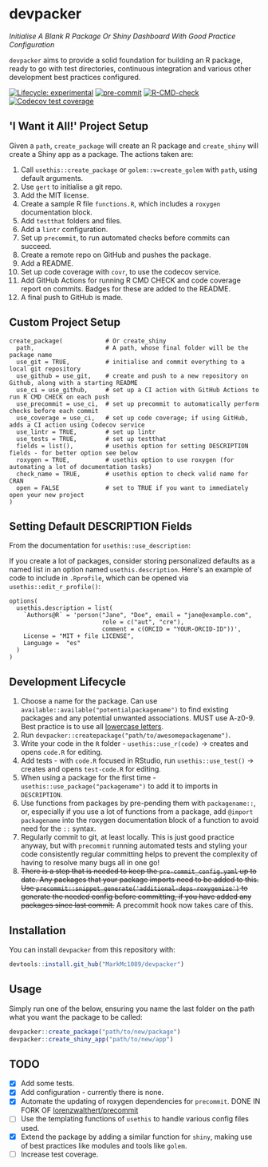 
# devpacker

_Initialise A Blank R Package Or Shiny Dashboard With Good Practice Configuration_

`devpacker` aims to provide a solid foundation for building an R package, ready to go with test directories, continuous integration and various other development best practices configured.

<!-- badges: start -->
[![Lifecycle: experimental](https://img.shields.io/badge/lifecycle-experimental-orange.svg)](https://lifecycle.r-lib.org/articles/stages.html#experimental)
[![pre-commit](https://img.shields.io/badge/pre--commit-enabled-brightgreen?logo=pre-commit&logoColor=white)](https://github.com/pre-commit/pre-commit)
[![R-CMD-check](https://github.com/MarkMc1089/devpacker/workflows/R-CMD-check/badge.svg)](https://github.com/MarkMc1089/devpacker/actions)
[![Codecov test coverage](https://codecov.io/gh/MarkMc1089/devpacker/branch/master/graph/badge.svg)](https://codecov.io/gh/MarkMc1089/devpacker?branch=master)
<!-- badges: end -->

## 'I Want it All!' Project Setup

Given a `path`, `create_package` will create an R package and `create_shiny` will create a Shiny app as a package. The actions taken are:

1. Call `usethis::create_package` or `golem::v=create_golem` with `path`, using default arguments.
2. Use `gert` to initialise a git repo.
3. Add the MIT license.
4. Create a sample R file `functions.R`, which includes a `roxygen` documentation block.
5. Add `testthat` folders and files.
6. Add a `lintr` configuration.
7. Set up `precommit`, to run automated checks before commits can succeed.
8. Create a remote repo on GitHub and pushes the package.
9. Add a README.
10. Set up code coverage with `covr`, to use the codecov service.
11. Add GitHub Actions for running R CMD CHECK and code coverage report on commits. Badges for these are added to the README.
12. A final push to GitHub is made.

## Custom Project Setup

```
create_package(            # Or create_shiny
  path,                    # A path, whose final folder will be the package name
  use_git = TRUE,          # initialise and commit everything to a local git repository
  use_github = use_git,    # create and push to a new repository on Github, along with a starting README
  use_ci = use_github,     # set up a CI action with GitHub Actions to run R CMD CHECK on each push
  use_precommit = use_ci,  # set up precommit to automatically perform checks before each commit
  use_coverage = use_ci,   # set up code coverage; if using GitHub, adds a CI action using Codecov service
  use_lintr = TRUE,        # set up lintr
  use_tests = TRUE,        # set up testthat
  fields = list(),         # usethis option for setting DESCRIPTION fields - for better option see below
  roxygen = TRUE,          # usethis option to use roxygen (for automating a lot of documentation tasks)
  check_name = TRUE,       # usethis option to check valid name for CRAN
  open = FALSE             # set to TRUE if you want to immediately open your new project
)
```

## Setting Default DESCRIPTION Fields

From the documentation for `usethis::use_description`:

If you create a lot of packages, consider storing personalized defaults as a named list in an option named `usethis.description`. Here's an example of code to include in `.Rprofile`, which can be opened via `usethis::edit_r_profile()`:

```
options(
  usethis.description = list(
    `Authors@R` = 'person("Jane", "Doe", email = "jane@example.com",
                          role = c("aut", "cre"),
                          comment = c(ORCID = "YOUR-ORCID-ID"))',
    License = "MIT + file LICENSE",
    Language =  "es"
  )
)
```

## Development Lifecycle

1. Choose a name for the package. Can use `available::available("potentialpackagename")` to find existing packages and any potential unwanted associations. MUST use A-z0-9. Best practice is to use all [lowercase letters](https://r-pkgs.org/workflows101.html#naming).
2. Run `devpacker::createpackage("path/to/awesomepackagename")`.
3. Write your code in the `R` folder - `usethis::use_r(code)` -> creates and opens `code.R` for editing.
4. Add tests - with `code.R` focused in RStudio, run `usethis::use_test()` -> creates and opens `test-code.R` for editing.
5. When using a package for the first time - `usethis::use_package("packagename")` to add it to imports in `DESCRIPTION`.
6. Use functions from packages by pre-pending them with `packagename::`, or, especially if you use a lot of functions from a package, add `@import packagename` into the roxygen documentation block of a function to avoid need for the `::` syntax.
7. Regularly commit to git, at least locally. This is just good practice anyway, but with `precommit` running automated tests and styling your code consistently regular committing helps to prevent the complexity of having to resolve many bugs all in one go!
8. ~~There is a step that is needed to keep the `pre-commit_config.yaml` up to date. Any packages that your package imports need to be added to this. Use `precommit::snippet_generate('additional-deps-roxygenize')` to generate the needed config before committing, if you have added any packages since last commit.~~ A precommit hook now takes care of this.

## Installation

You can install `devpacker` from this repository with:

``` r
devtools::install.git_hub("MarkMc1089/devpacker")
```

## Usage

Simply run one of the below, ensuring you name the last folder on the path what you want the package to be called:

``` r
devpacker::create_package("path/to/new/package")
devpacker::create_shiny_app("path/to/new/app")
```

## TODO

- [x] Add  some tests.
- [x] Add configuration - currently there is none.
- [x] Automate the updating of roxygen dependencies for `precommit`. DONE IN FORK OF [lorenzwalthert/precommit](https://github.com/lorenzwalthert/precommit)
- [ ] Use the templating functions of `usethis` to handle various config files used.
- [X] Extend the package by adding a similar function for `shiny`, making use of best practices like modules and tools like `golem`.
- [ ] Increase test coverage.
